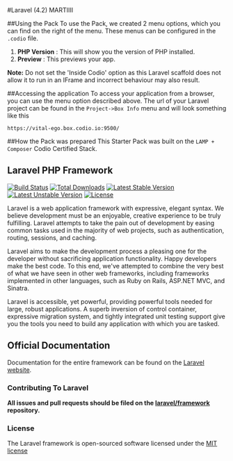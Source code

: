 #Laravel (4.2) MARTIIII

##Using the Pack
To use the Pack, we created 2 menu options, which you can find on the right of the menu. These menus can be configured in the `.codio` file.

1. **PHP Version** : This will show you the version of PHP installed.
1. **Preview** : This previews your app.

**Note:** Do not set the 'Inside Codio' option as this Laravel scaffold does 
not allow it to run in an IFrame and incorrect behaviour may also result.

##Accessing the application
To access your application from a browser, you can use the menu option described above. The url of your Laravel project can be found in the `Project->Box Info` menu and will look something like this

```
https://vital-ego.box.codio.io:9500/
```
##How the Pack was prepared
This Starter Pack was built on the `LAMP + Composer` Codio Certified Stack.

## Laravel PHP Framework

[![Build Status](https://travis-ci.org/laravel/framework.svg)](https://travis-ci.org/laravel/framework)
[![Total Downloads](https://poser.pugx.org/laravel/framework/downloads.svg)](https://packagist.org/packages/laravel/framework)
[![Latest Stable Version](https://poser.pugx.org/laravel/framework/v/stable.svg)](https://packagist.org/packages/laravel/framework)
[![Latest Unstable Version](https://poser.pugx.org/laravel/framework/v/unstable.svg)](https://packagist.org/packages/laravel/framework)
[![License](https://poser.pugx.org/laravel/framework/license.svg)](https://packagist.org/packages/laravel/framework)

Laravel is a web application framework with expressive, elegant syntax. We believe development must be an enjoyable, creative experience to be truly fulfilling. Laravel attempts to take the pain out of development by easing common tasks used in the majority of web projects, such as authentication, routing, sessions, and caching.

Laravel aims to make the development process a pleasing one for the developer without sacrificing application functionality. Happy developers make the best code. To this end, we've attempted to combine the very best of what we have seen in other web frameworks, including frameworks implemented in other languages, such as Ruby on Rails, ASP.NET MVC, and Sinatra.

Laravel is accessible, yet powerful, providing powerful tools needed for large, robust applications. A superb inversion of control container, expressive migration system, and tightly integrated unit testing support give you the tools you need to build any application with which you are tasked.

## Official Documentation

Documentation for the entire framework can be found on the [Laravel website](http://laravel.com/docs).

### Contributing To Laravel

**All issues and pull requests should be filed on the [laravel/framework](http://github.com/laravel/framework) repository.**

### License

The Laravel framework is open-sourced software licensed under the [MIT license](http://opensource.org/licenses/MIT)
